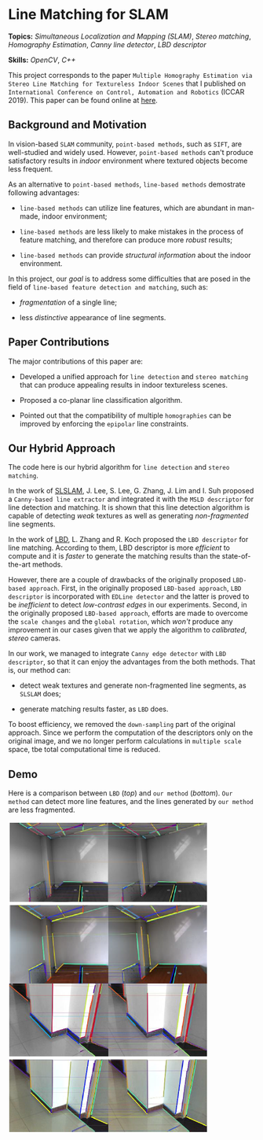 # Line Matching for SLAM

**Topics:** _Simultaneous Localization and Mapping (SLAM)_, _Stereo matching_, _Homography Estimation_, _Canny line detector_, _LBD descriptor_

**Skills:** _OpenCV_, _C++_

This project corresponds to the paper `Multiple Homography Estimation via Stereo Line Matching for Textureless Indoor Scenes` that I published on `International Conference on Control, Automation and Robotics` (ICCAR 2019). This paper can be found online at [here](https://ieeexplore.ieee.org/document/8813439).

## Background and Motivation

In vision-based `SLAM` community, `point-based methods`, such as `SIFT`, are well-studied and widely used. However, `point-based methods` can't produce satisfactory results in _indoor_ environment where textured objects become less frequent.

As an alternative to `point-based methods`, `line-based methods` demostrate following advantages:

- `line-based methods` can utilize line features, which are abundant in man-made, indoor environment;

- `line-based methods` are less likely to make mistakes in the process of feature matching, and therefore can produce more _robust_ results;

- `line-based methods` can provide _structural information_ about the indoor environment.

In this project, our _goal_ is to address some difficulties that are posed in the field of `line-based feature detection and matching`, such as:

- _fragmentation_ of a single line;

- less _distinctive_ appearance of line segments.

## Paper Contributions

The major contributions of this paper are:

- Developed a unified approach for `line detection` and `stereo matching` that can produce appealing results in indoor textureless scenes.

- Proposed a co-planar line classification algorithm.

- Pointed out that the compatibility of multiple `homographies` can be improved by enforcing the `epipolar` line constraints.

## Our Hybrid Approach

The code here is our hybrid algorithm for `line detection` and `stereo matching`.

In the work of [SLSLAM](https://github.com/slslam/slslam), J. Lee, S. Lee, G. Zhang, J. Lim and I. Suh proposed a `Canny-based line extractor` and integrated it with the `MSLD descriptor` for line detection and matching. It is shown that this line detection algorithm is capable of detecting _weak_ textures as well as generating _non-fragmented_ line segments.

In the work of [LBD](https://github.com/mtamburrano/LBD_Descriptor), L. Zhang and R. Koch proposed the `LBD descriptor` for line matching. According to them, LBD descriptor is more _efficient_ to compute and it is _faster_ to generate the matching results than the state-of-the-art methods.

However, there are a couple of drawbacks of the originally proposed `LBD-based approach`. First, in the originally proposed `LBD-based approach`, `LBD descriptor` is incorporated with `EDLine detector` and the latter is proved to be _inefficient_ to detect _low-contrast edges_ in our experiments. Second, in the originally proposed `LBD-based approach`, efforts are made to overcome the `scale changes` and the `global rotation`, which _won't_ produce any improvement in our cases given that we apply the algorithm to _calibrated_, _stereo_ cameras.

In our work, we managed to integrate `Canny edge detector` with `LBD descriptor`, so that it can enjoy the advantages from the both methods. That is, our method can:

- detect weak textures and generate non-fragmented line segments, as `SLSLAM` does;

- generate matching results faster, as `LBD` does.

To boost efficiency, we removed the `down-sampling` part of the original approach. Since we perform the computation of the descriptors only on the original image, and we no longer perform calculations in `multiple scale` space, tbe total computational time is reduced.

## Demo

Here is a comparison between `LBD` (_top_) and `our method` (_bottom_). `Our method` can detect more line features, and the lines generated by `our method` are less fragmented.

![Comparison](/asset/demo.png)
